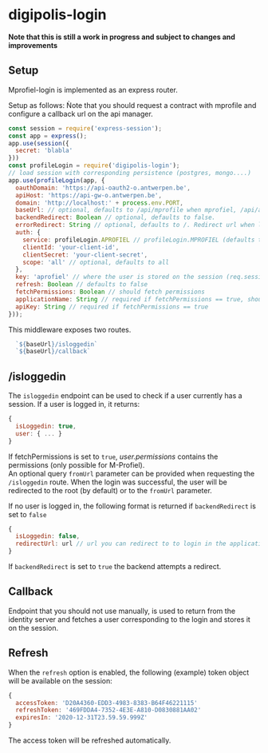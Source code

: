 # digipolis-login

**Note that this is still a work in progress and subject to changes and improvements**

## Setup

Mprofiel-login is implemented as an express router.

Setup as follows:
Ǹote that you should request a contract with mprofile and configure a callback url on the api manager.
```js
const session = require('express-session');
const app = express();
app.use(session({
  secret: 'blabla'
}))
const profileLogin = require('digipolis-login');
// load session with corresponding persistence (postgres, mongo....)
app.use(profileLogin(app, {
  oauthDomain: 'https://api-oauth2-o.antwerpen.be',
  apiHost: 'https://api-gw-o.antwerpen.be',
  domain: 'http://localhost:' + process.env.PORT,
  baseUrl: // optional, defaults to /api/mprofile when mprofiel, /api/aprofile when aprofiel
  backendRedirect: Boolean // optional, defaults to false.
  errorRedirect: String // optional, defaults to /. Redirect url when logging in fails.
  auth: {
    service: profileLogin.APROFIEL // profileLogin.MPROFIEL (defaults to aprofiel)
    clientId: 'your-client-id',
    clientSecret: 'your-client-secret',
    scope: 'all' // optional, defaults to all
  },
  key: 'aprofiel' // where the user is stored on the session (req.session.aprofiel), defaults to user
  refresh: Boolean // defaults to false
  fetchPermissions: Boolean // should fetch permissions
  applicationName: String // required if fetchPermissions == true, should be name in User management,
  apiKey: String // required if fetchPermissions == true
}));
```

This middleware exposes two routes.
```js
  `${baseUrl}/isloggedin`
  `${baseUrl}/callback`
```

## /isloggedin

The `isloggedin` endpoint can be used to check if a user currently has a session. If a user is logged in, it returns:
```js
{
  isLoggedin: true,
  user: { ... }
}
```
If fetchPermissions is set to `true`, _user.permissions_ contains the permissions (only possible for M-Profiel).  
An optional query `fromUrl` parameter can be provided when requesting the `/isloggedin` route. When the login was successful, the user will be redirected to the root (by default) or to the `fromUrl` parameter.

If no user is logged in, the following format is returned if `backendRedirect` is set to `false`
```js
{
  isLoggedin: false,
  redirectUrl: url // url you can redirect to to login in the application
}
```

If `backendRedirect` is set to `true` the backend attempts a redirect.

## Callback

Endpoint that you should not use manually, is used to return from the identity server and fetches a user corresponding to the login and stores it on the session.

## Refresh

When the `refresh` option is enabled, the following (example) token object will be available on the session:
```js
{
  accessToken: 'D20A4360-EDD3-4983-8383-B64F46221115'
  refreshToken: '469FDDA4-7352-4E3E-A810-D0830881AA02'
  expiresIn: '2020-12-31T23.59.59.999Z'
}
```
The access token will be refreshed automatically.
